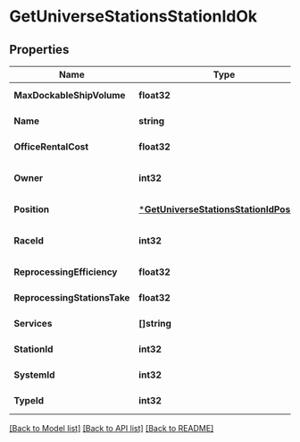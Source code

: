 # GetUniverseStationsStationIdOk

## Properties
Name | Type | Description | Notes
------------ | ------------- | ------------- | -------------
**MaxDockableShipVolume** | **float32** | max_dockable_ship_volume number | [default to null]
**Name** | **string** | name string | [default to null]
**OfficeRentalCost** | **float32** | office_rental_cost number | [default to null]
**Owner** | **int32** | ID of the corporation that controls this station | [optional] [default to null]
**Position** | [***GetUniverseStationsStationIdPosition**](get_universe_stations_station_id_position.md) |  | [default to null]
**RaceId** | **int32** | race_id integer | [optional] [default to null]
**ReprocessingEfficiency** | **float32** | reprocessing_efficiency number | [default to null]
**ReprocessingStationsTake** | **float32** | reprocessing_stations_take number | [default to null]
**Services** | **[]string** | services array | [default to null]
**StationId** | **int32** | station_id integer | [default to null]
**SystemId** | **int32** | The solar system this station is in | [default to null]
**TypeId** | **int32** | type_id integer | [default to null]

[[Back to Model list]](../README.md#documentation-for-models) [[Back to API list]](../README.md#documentation-for-api-endpoints) [[Back to README]](../README.md)


